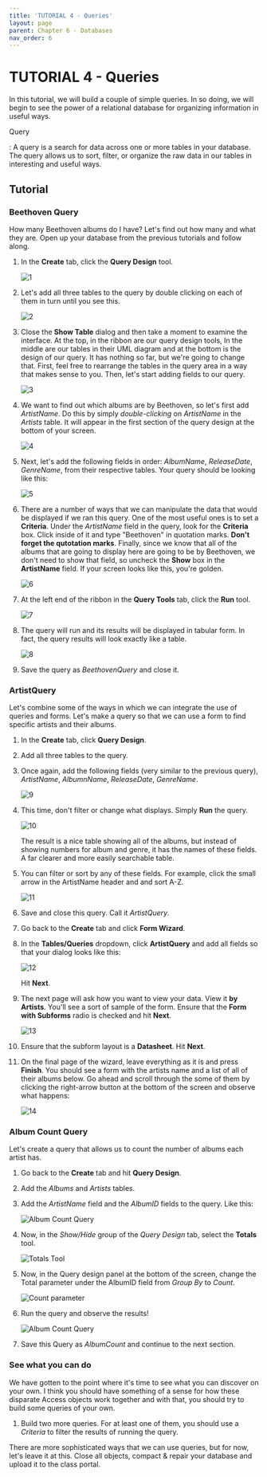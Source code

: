 ```yaml
--- 
title: 'TUTORIAL 4 - Queries'
layout: page
parent: Chapter 6 - Databases
nav_order: 6
---
```


TUTORIAL 4 - Queries
====================

In this tutorial, we will build a couple of simple queries. In so doing,
we will begin to see the power of a relational database for organizing
information in useful ways.

Query

:   A query is a search for data across one or more tables in your
    database. The query allows us to sort, filter, or organize the raw
    data in our tables in interesting and useful ways.

Tutorial
--------

### Beethoven Query

How many Beethoven albums do I have? Let\'s find out how many and what
they are. Open up your database from the previous tutorials and follow
along.

1.  In the **Create** tab, click the **Query Design** tool.

    ![1](images/queries/1.png)

2.  Let\'s add all three tables to the query by double clicking on each
    of them in turn until you see this.

    ![2](images/queries/2.png)

3.  Close the **Show Table** dialog and then take a moment to examine
    the interface. At the top, in the ribbon are our query design tools,
    In the middle are our tables in their UML diagram and at the bottom
    is the design of our query. It has nothing so far, but we\'re going
    to change that. First, feel free to rearrange the tables in the
    query area in a way that makes sense to you. Then, let\'s start
    adding fields to our query.

    ![3](images/queries/3.png)

4.  We want to find out which albums are by Beethoven, so let\'s first
    add *ArtistName*. Do this by simply *double-clicking* on
    *ArtistName* in the *Artists* table. It will appear in the first
    section of the query design at the bottom of your screen.

    ![4](images/queries/4.png)

5.  Next, let\'s add the following fields in order: *AlbumName*,
    *ReleaseDate*, *GenreName*, from their respective tables. Your query
    should be looking like this:

    ![5](images/queries/5.png)

6.  There are a number of ways that we can manipulate the data that
    would be displayed if we ran this query. One of the most useful ones
    is to set a **Criteria**. Under the *ArtistName* field in the query,
    look for the **Criteria** box. Click inside of it and type
    \"Beethoven\" in quotation marks. **Don\'t forget the qutotation
    marks**. Finally, since we know that all of the albums that are
    going to display here are going to be by Beethoven, we don\'t need
    to show that field, so uncheck the **Show** box in the
    **ArtistName** field. If your screen looks like this, you\'re
    golden.

    ![6](images/queries/6.png)

7.  At the left end of the ribbon in the **Query Tools** tab, click the
    **Run** tool.

    ![7](images/queries/7.png)

8.  The query will run and its results will be displayed in tabular
    form. In fact, the query results will look exactly like a table.

    ![8](images/queries/8.png)

9.  Save the query as *BeethovenQuery* and close it.

### ArtistQuery

Let\'s combine some of the ways in which we can integrate the use of
queries and forms. Let\'s make a query so that we can use a form to find
specific artists and their albums.

1.  In the **Create** tab, click **Query Design**.
2.  Add all three tables to the query.
3.  Once again, add the following fields (very similar to the previous
    query), *ArtistName*, *AlbumnName*, *ReleaseDate*, *GenreName*.

    ![9](images/queries/9.png)

4.  This time, don\'t filter or change what displays. Simply **Run** the
    query.

    ![10](images/queries/10.png)

    The result is a nice table showing all of the albums, but instead of
    showing numbers for album and genre, it has the names of these
    fields. A far clearer and more easily searchable table.

5.  You can filter or sort by any of these fields. For example, click
    the small arrow in the ArtistName header and and sort A-Z.

    ![11](images/queries/11.png)

6.  Save and close this query. Call it *ArtistQuery*.
7.  Go back to the **Create** tab and click **Form Wizard**.
8.  In the **Tables/Queries** dropdown, click **ArtistQuery** and add
    all fields so that your dialog looks like this:

    ![12](images/queries/12.png)

    Hit **Next**.

9.  The next page will ask how you want to view your data. View it **by
    Artists**. You\'ll see a sort of sample of the form. Ensure that the
    **Form with Subforms** radio is checked and hit **Next**.

    ![13](images/queries/13.png)

10. Ensure that the subform layout is a **Datasheet**. Hit **Next**.
11. On the final page of the wizard, leave everything as it is and press
    **Finish**. You should see a form with the artists name and a list
    of all of their albums below. Go ahead and scroll through the some
    of them by clicking the right-arrow button at the bottom of the
    screen and observe what happens:

    ![14](images/queries/14.png)

### Album Count Query

Let's create a query that allows us to count the number of albums each artist has.

1. Go back to the **Create** tab and hit **Query Design**.
1. Add the *Albums* and *Artists* tables.
1. Add the *ArtistName* field and the *AlbumID* fields to the query. Like this:

    ![Album Count Query](images/queries/15.png)

1. Now, in the *Show/Hide* group of the *Query Design* tab, select the **Totals** tool.

    ![Totals Tool](images/queries/16.png)

1. Now, in the Query design panel at the bottom of the screen, change the Total parameter under the AlbumID field from *Group By* to *Count*.

    ![Count parameter](images/queries/17.png)

1. Run the query and observe the results!

    ![Album Count Query](images/queries/18.png)

1. Save this Query as *AlbumCount* and continue to the next section.

### See what you can do

We have gotten to the point where it\'s time to see what you can
discover on your own. I think you should have something of a sense for
how these disparate Access objects work together and with that, you
should try to build some queries of your own.

1.  Build two more queries. For at least one of them, you should use a
    *Criteria* to filter the results of running the query.

There are more sophisticated ways that we can use queries, but for now,
let\'s leave it at this. Close all objects, compact & repair your
database and upload it to the class portal.

